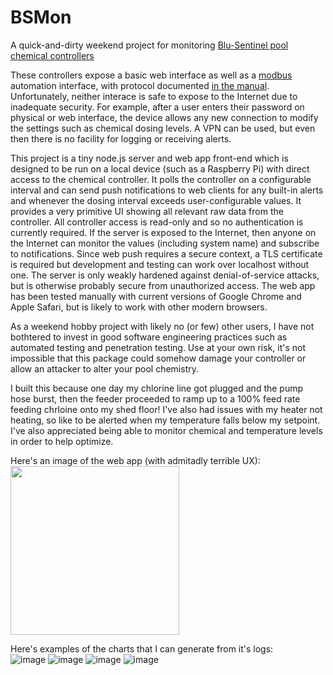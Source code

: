 # BSMon
A quick-and-dirty weekend project for monitoring [Blu-Sentinel pool chemical controllers](https://www.evoqua.com/en/evoqua/products--services/disinfection-systems/disinfection-process-analyzers--controllers/blu-sentinel-se-chemical-controller/)

These controllers expose a basic web interface as well as a [modbus](https://en.wikipedia.org/wiki/Modbus) automation interface, with protocol documented [in the manual](https://epipreprod.evoqua.com/siteassets/documents/extranet/a_temp_ext_dis/blu-sentinel-se_w3t387175_wt.050.511.000.de.im.pdf). Unfortunately, neither interace is safe to expose to the Internet due to inadequate security. For example, after a user enters their password on physical or web interface, the device allows any new connection to modify the settings such as chemical dosing levels. A VPN can be used, but even then there is no facility for logging or receiving alerts.

This project is a tiny node.js server and web app front-end which is designed to be run on a local device (such as a Raspberry Pi) with direct access to the chemical controller. It polls the controller on a configurable interval and can send push notifications to web clients for any built-in alerts and whenever the dosing interval exceeds user-configurable values. It provides a very primitive UI showing all relevant raw data from the controller. All controller access is read-only and so no authentication is currently required.  If the server is exposed to the Internet, then anyone on the Internet can monitor the values (including system name) and subscribe to notifications. Since web push requires a secure context, a TLS certificate is required but development and testing can work over localhost without one. The server is only weakly hardened against denial-of-service attacks, but is otherwise probably secure from unauthorized access. The web app has been tested manually with current versions of Google Chrome and Apple Safari, but is likely to work with other modern browsers.

As a weekend hobby project with likely no (or few) other users, I have not bothtered to invest in good software engineering practices such as automated testing and penetration testing. Use at your own risk, it's not impossible that this package could somehow damage your controller or allow an attacker to alter your pool chemistry.

I built this because one day my chlorine line got plugged and the pump hose burst, then the feeder proceeded to ramp up to a 100% feed rate feeding chrloine onto my shed floor! I've also had issues with my heater not heating, so like to be alerted when my temperature falls below my setpoint. I've also appreciated being able to monitor chemical and temperature levels in order to help optimize.

Here's an image of the web app (with admitadly terrible UX):\
<img src="https://github.com/RByers/BSMon/assets/1280419/643387b1-78ba-429f-b6d7-3f325b2a8f1e" width=270>

Here's examples of the charts that I can generate from it's logs:\
![image](https://github.com/RByers/BSMon/assets/1280419/cc2dcdd0-da1e-4102-9a26-67d7ed849cd6)
![image](https://github.com/RByers/BSMon/assets/1280419/b6e02837-72f8-4af9-96f4-d1ed46bed5d0)
![image](https://github.com/RByers/BSMon/assets/1280419/a089d257-1edd-4f11-8b07-62cb807d7f30)
![image](https://github.com/RByers/BSMon/assets/1280419/5ff065e0-aa70-4e25-888e-d41ee24e3802)


